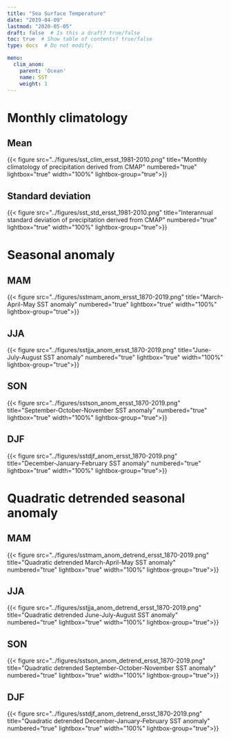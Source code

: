 ```yaml
---
title: "Sea Surface Temperature"
date: "2019-04-09"
lastmod: "2020-05-05"
draft: false  # Is this a draft? true/false
toc: true  # Show table of contents? true/false
type: docs  # Do not modify.

menu:
  clim_anom:
    parent: 'Ocean'
    name: SST
    weight: 1
---
```


<!-- {{% toc %}} -->
# Monthly climatology
## Mean
{{< figure src="../figures/sst_clim_ersst_1981-2010.png" title="Monthly climatology of precipitation derived from CMAP" numbered="true" lightbox="true" width="100%"  lightbox-group="true">}}

## Standard deviation
{{< figure src="../figures/sst_std_ersst_1981-2010.png" title="Interannual standard deviation of precipitation derived from CMAP" numbered="true" lightbox="true" width="100%"  lightbox-group="true">}}

# Seasonal anomaly
## MAM
{{< figure src="../figures/sstmam_anom_ersst_1870-2019.png" title="March-April-May SST anomaly" numbered="true" lightbox="true" width="100%"  lightbox-group="true">}}

## JJA
{{< figure src="../figures/sstjja_anom_ersst_1870-2019.png" title="June-July-August SST anomaly" numbered="true" lightbox="true" width="100%"  lightbox-group="true">}}

## SON
{{< figure src="../figures/sstson_anom_ersst_1870-2019.png" title="September-October-November SST anomaly" numbered="true" lightbox="true" width="100%"  lightbox-group="true">}}

## DJF
{{< figure src="../figures/sstdjf_anom_ersst_1870-2019.png" title="December-January-February SST anomaly" numbered="true" lightbox="true" width="100%"  lightbox-group="true">}}

# Quadratic detrended seasonal anomaly
## MAM
{{< figure src="../figures/sstmam_anom_detrend_ersst_1870-2019.png" title="Quadratic detrended March-April-May SST anomaly" numbered="true" lightbox="true" width="100%"  lightbox-group="true">}}

## JJA
{{< figure src="../figures/sstjja_anom_detrend_ersst_1870-2019.png" title="Quadratic detrended June-July-August SST anomaly" numbered="true" lightbox="true" width="100%"  lightbox-group="true">}}

## SON
{{< figure src="../figures/sstson_anom_detrend_ersst_1870-2019.png" title="Quadratic detrended September-October-November SST anomaly" numbered="true" lightbox="true" width="100%"  lightbox-group="true">}}

## DJF
{{< figure src="../figures/sstdjf_anom_detrend_ersst_1870-2019.png" title="Quadratic detrended December-January-February SST anomaly" numbered="true" lightbox="true" width="100%"  lightbox-group="true">}}


